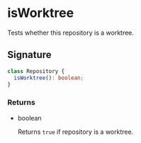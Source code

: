 # isWorktree

Tests whether this repository is a worktree.

## Signature

```ts
class Repository {
  isWorktree(): boolean;
}
```

### Returns

<ul class="param-ul">
  <li class="param-li param-li-root">
    <span class="param-type">boolean</span>
    <br>
    <p class="param-description">Returns  <code>true</code>  if repository is a worktree.</p>
  </li>
</ul>